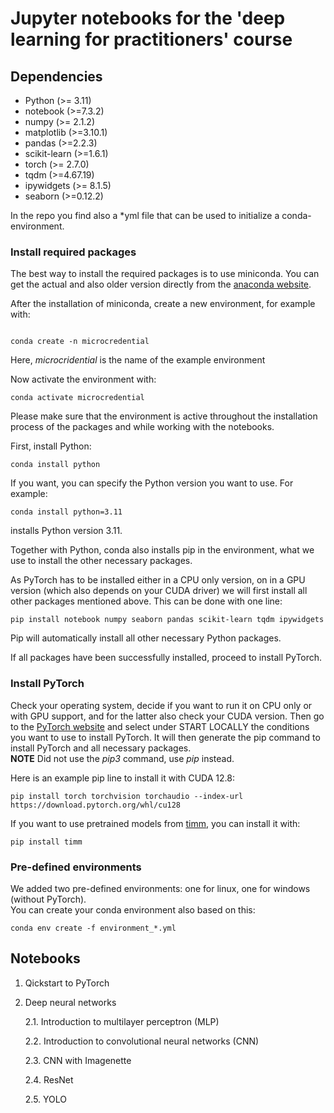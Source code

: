 # Jupyter notebooks for the 'deep learning for practitioners' course

## Dependencies

 - Python (>= 3.11)
 - notebook (>=7.3.2)
 - numpy (>= 2.1.2)
 - matplotlib (>=3.10.1)
 - pandas (>=2.2.3)
 - scikit-learn (>=1.6.1)
 - torch (>= 2.7.0)
 - tqdm (>=4.67.19)
 - ipywidgets (>= 8.1.5)
 - seaborn (>=0.12.2)

In the repo you find also a *yml file that can be used to initialize a conda-environment.


### Install required packages

The best way to install the required packages is to use miniconda. You can get the actual and also older version directly from the [anaconda website](https://www.anaconda.com/docs/getting-started/miniconda/install).

After the installation of miniconda, create a new environment, for example with:

```

conda create -n microcredential

```

Here, _microcridential_ is the name of the example environment

Now activate the environment with:

```
conda activate microcredential
```

Please make sure that the environment is active throughout the installation process of the packages and while working with the notebooks.

First, install Python:

```
conda install python
```

If you want, you can specify the Python version you want to use. For example:

```
conda install python=3.11
```

installs Python version 3.11.


Together with Python, conda also installs pip in the environment, what we use to install the other necessary packages.

As PyTorch has to be installed either in a CPU only version, on in a GPU version (which also depends on your CUDA driver) we will first install all other packages mentioned above. 
This can be done with one line:

```
pip install notebook numpy seaborn pandas scikit-learn tqdm ipywidgets
```

Pip will automatically install all other necessary Python packages.

If all packages have been successfully installed, proceed to install PyTorch.

### Install PyTorch

Check your operating system, decide if you want to run it on CPU only or with GPU support, and for the latter also check your CUDA version.
Then go to the [PyTorch website](https://pytorch.org/get-started/locally/) and select under START LOCALLY the conditions you want to use to install PyTorch.
It will then generate the pip command to install PyTorch and all necessary packages.  
**NOTE** Did not use the _pip3_ command, use _pip_ instead.

Here is an example pip line to install it with CUDA 12.8: 

```
pip install torch torchvision torchaudio --index-url https://download.pytorch.org/whl/cu128
```

If you want to use pretrained models from [timm](https://timm.fast.ai/), you can install it with:

```
pip install timm
```

### Pre-defined environments

We added two pre-defined environments: one for linux, one for windows (without PyTorch).  
You can create your conda environment also based on this:

```
conda env create -f environment_*.yml
```


## Notebooks


1. Qickstart to PyTorch
2. Deep neural networks
   
   2.1. Introduction to multilayer perceptron (MLP)

   2.2. Introduction to convolutional neural networks (CNN)

   2.3. CNN with Imagenette

   2.4. ResNet 

   2.5. YOLO 
